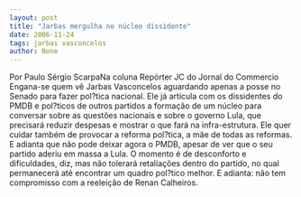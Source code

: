 ```yaml
---
layout: post
title: "Jarbas mergulha no núcleo dissidente"
date: 2006-11-24
tags: jarbas vasconcelos
author: None
---
```

Por Paulo Sérgio ScarpaNa coluna Repórter JC do Jornal do Commercio
Engana-se quem vê Jarbas Vasconcelos aguardando apenas a posse no Senado para fazer pol?tica nacional. Ele já articula com os dissidentes do PMDB e pol?ticos de outros partidos a formação de um núcleo para conversar sobre as questões nacionais e sobre o governo Lula, que precisará reduzir despesas e mostrar o que fará na infra-estrutura. Ele quer cuidar também de provocar a reforma pol?tica, a mãe de todas as reformas. E adianta que não pode deixar agora o PMDB, apesar de ver que o seu partido aderiu em massa a Lula. O momento é de desconforto e dificuldades, diz, mas não tolerará retaliações dentro do partido, no qual permanecerá até encontrar um quadro pol?tico melhor. E adianta: não tem compromisso com a reeleição de Renan Calheiros. 